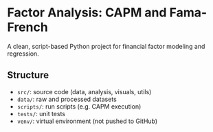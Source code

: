 # Factor Analysis: CAPM and Fama-French

A clean, script-based Python project for financial factor modeling and regression.

## Structure
- `src/`: source code (data, analysis, visuals, utils)
- `data/`: raw and processed datasets
- `scripts/`: run scripts (e.g. CAPM execution)
- `tests/`: unit tests
- `venv/`: virtual environment (not pushed to GitHub)
